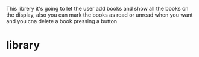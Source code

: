 This librery it's going to let the user add books and show all the books on the display, also you can mark the books as read or unread when you want and you cna delete a book pressing a button
# library
